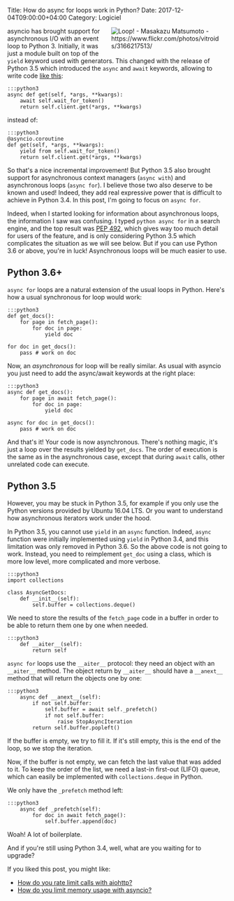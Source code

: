 Title: How do async for loops work in Python?
Date: 2017-12-04T09:00:00+04:00
Category: Logiciel

<a href="https://www.flickr.com/photos/vitroids/3166217513/"><img title="Loop! - Masakazu Matsumoto - https://www.flickr.com/photos/vitroids/3166217513/" src="{filename}/images/async_for_loop.jpg" style="float: right; max-width: 50%; max-height: 300px; height: auto; padding: 0 1em 1em" /></a>

asyncio has brought support for asynchronous I/O with an event loop to
Python 3. Initially, it was just a module built on top of the `yield`
keyword used with generators. This changed with the release of Python
3.5 which introduced the `async` and `await` keywords, allowing to
write code [like
this](https://quentin.pradet.me/blog/how-do-you-rate-limit-calls-with-asyncio.html):

    :::python3
    async def get(self, *args, **kwargs):
        await self.wait_for_token()
        return self.client.get(*args, **kwargs)

instead of:

    :::python3
    @asyncio.coroutine
    def get(self, *args, **kwargs):
        yield from self.wait_for_token()
        return self.client.get(*args, **kwargs)

So that's a nice incremental improvement! But Python 3.5 also brought
support for asynchronous context managers (`async with`) and
asynchronous loops (`async for`). I believe those two also deserve to
be known and used! Indeed, they add real expressive power that is
difficult to achieve in Python 3.4. In this post, I'm going to focus on
`async for`.

Indeed, when I started looking for information about asynchronous
loops, the information I saw was confusing. I typed `python async for`
in a search engine, and the top result was [PEP
492](https://www.python.org/dev/peps/pep-0492/), which gives way too
much detail for users of the feature, and is only considering Python
3.5 which complicates the situation as we will see below. But if you
can use Python 3.6 or above, you're in luck! Asynchronous loops will
be much easier to use.

## Python 3.6+

`async for` loops are a natural extension of the usual loops in
Python. Here's how a usual synchronous for loop would work:

    :::python3
    def get_docs():
        for page in fetch_page():
            for doc in page:
                yield doc

    for doc in get_docs():
        pass # work on doc

Now, an *asynchronous* for loop will be really similar. As usual with
asyncio you just need to add the async/await keywords at the right
place:

    :::python3
    async def get_docs():
        for page in await fetch_page():
            for doc in page:
                yield doc

    async for doc in get_docs():
        pass # work on doc

And that's it! Your code is now asynchronous. There's nothing magic,
it's just a loop over the results yielded by `get_docs`. The order of
execution is the same as in the asynchronous case, except that during
`await` calls, other unrelated code can execute.

## Python 3.5

However, you may be stuck in Python 3.5, for example if you only use
the Python versions provided by Ubuntu 16.04 LTS. Or you want to
understand how asynchronous iterators work under the hood.

In Python 3.5, you cannot use `yield` in an `async` function. Indeed,
`async` function were initially implemented using `yield` in Python
3.4, and this limitation was only removed in Python 3.6. So the above
code is not going to work. Instead, you need to reimplement `get_doc`
using a class, which is more low level, more complicated and more
verbose.

    :::python3
    import collections

    class AsyncGetDocs:
        def __init__(self):
            self.buffer = collections.deque()

We need to store the results of the `fetch_page` code in a buffer in
order to be able to return them one by one when needed.

    :::python3
        def __aiter__(self):
            return self

`async for` loops use the `__aiter__` protocol: they need an object
with an `__aiter__` method. The object return by `__aiter__` should
have a `__anext__` method that will return the objects one by one:

    :::python3
        async def __anext__(self):
            if not self.buffer:
                self.buffer = await self._prefetch()
                if not self.buffer:
                    raise StopAsyncIteration
            return self.buffer.popleft()

If the buffer is empty, we try to fill it. If it's still empty, this
is the end of the loop, so we stop the iteration.

Now, if the buffer is not empty, we can fetch the last value that was
added to it. To keep the order of the list, we need a last-in
first-out (LIFO) queue, which can easily be implemented with
`collections.deque` in Python.

We only have the `_prefetch` method left:

    :::python3
        async def _prefetch(self):
            for doc in await fetch_page():
                self.buffer.append(doc)

Woah! A lot of boilerplate.

And if you're still using Python 3.4, well, what are you waiting for
to upgrade?

If you liked this post, you might like:

 * [How do you rate limit calls with aiohttp?](https://quentin.pradet.me/blog/how-do-you-rate-limit-calls-with-aiohttp.html)
 * [How do you limit memory usage with asyncio?](https://quentin.pradet.me/blog/how-do-you-limit-memory-usage-with-asyncio.html)

<!-- vim: spelllang=en
-->
